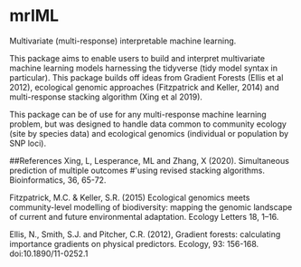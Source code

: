 # mrIML
Multivariate (multi-response) interpretable machine learning.

This package aims to enable users to build and interpret multivariate machine learning models harnessing the tidyverse (tidy model syntax in particular). This package builds off ideas from Gradient Forests (Ellis et al 2012), ecological genomic approaches (Fitzpatrick and Keller, 2014) and multi-response stacking algorithm (Xing et al 2019).

This package can be of use for any multi-response machine learning problem, but was designed to handle data common to community ecology (site by species data) and ecological genomics (individual or population by SNP loci).

##References
Xing, L, Lesperance, ML and Zhang, X (2020). Simultaneous prediction of multiple outcomes 
#'using revised stacking algorithms. Bioinformatics, 36, 65-72.

Fitzpatrick, M.C. & Keller, S.R. (2015) Ecological genomics meets community-level modelling of biodiversity: mapping the genomic landscape of current and future environmental adaptation. Ecology Letters 18, 1–16.

Ellis, N., Smith, S.J. and Pitcher, C.R. (2012), Gradient forests: calculating importance gradients on physical predictors. Ecology, 93: 156-168. doi:10.1890/11-0252.1
